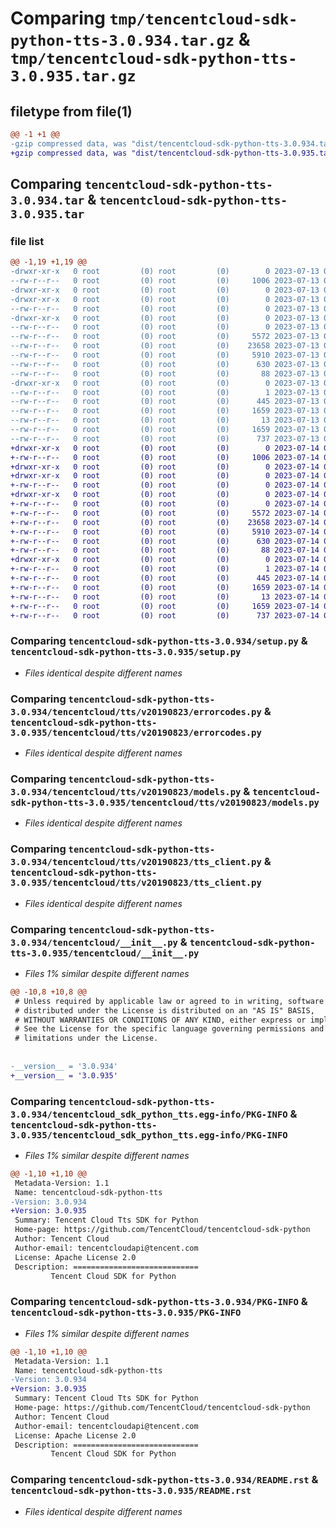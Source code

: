 # Comparing `tmp/tencentcloud-sdk-python-tts-3.0.934.tar.gz` & `tmp/tencentcloud-sdk-python-tts-3.0.935.tar.gz`

## filetype from file(1)

```diff
@@ -1 +1 @@
-gzip compressed data, was "dist/tencentcloud-sdk-python-tts-3.0.934.tar", last modified: Thu Jul 13 00:37:24 2023, max compression
+gzip compressed data, was "dist/tencentcloud-sdk-python-tts-3.0.935.tar", last modified: Fri Jul 14 00:45:09 2023, max compression
```

## Comparing `tencentcloud-sdk-python-tts-3.0.934.tar` & `tencentcloud-sdk-python-tts-3.0.935.tar`

### file list

```diff
@@ -1,19 +1,19 @@
-drwxr-xr-x   0 root         (0) root         (0)        0 2023-07-13 00:37:24.000000 tencentcloud-sdk-python-tts-3.0.934/
--rw-r--r--   0 root         (0) root         (0)     1006 2023-07-13 00:37:23.000000 tencentcloud-sdk-python-tts-3.0.934/setup.py
-drwxr-xr-x   0 root         (0) root         (0)        0 2023-07-13 00:37:24.000000 tencentcloud-sdk-python-tts-3.0.934/tencentcloud/
-drwxr-xr-x   0 root         (0) root         (0)        0 2023-07-13 00:37:24.000000 tencentcloud-sdk-python-tts-3.0.934/tencentcloud/tts/
--rw-r--r--   0 root         (0) root         (0)        0 2023-07-13 00:37:23.000000 tencentcloud-sdk-python-tts-3.0.934/tencentcloud/tts/__init__.py
-drwxr-xr-x   0 root         (0) root         (0)        0 2023-07-13 00:37:24.000000 tencentcloud-sdk-python-tts-3.0.934/tencentcloud/tts/v20190823/
--rw-r--r--   0 root         (0) root         (0)        0 2023-07-13 00:37:23.000000 tencentcloud-sdk-python-tts-3.0.934/tencentcloud/tts/v20190823/__init__.py
--rw-r--r--   0 root         (0) root         (0)     5572 2023-07-13 00:37:23.000000 tencentcloud-sdk-python-tts-3.0.934/tencentcloud/tts/v20190823/errorcodes.py
--rw-r--r--   0 root         (0) root         (0)    23658 2023-07-13 00:37:24.000000 tencentcloud-sdk-python-tts-3.0.934/tencentcloud/tts/v20190823/models.py
--rw-r--r--   0 root         (0) root         (0)     5910 2023-07-13 00:37:24.000000 tencentcloud-sdk-python-tts-3.0.934/tencentcloud/tts/v20190823/tts_client.py
--rw-r--r--   0 root         (0) root         (0)      630 2023-07-13 00:37:23.000000 tencentcloud-sdk-python-tts-3.0.934/tencentcloud/__init__.py
--rw-r--r--   0 root         (0) root         (0)       88 2023-07-13 00:37:24.000000 tencentcloud-sdk-python-tts-3.0.934/setup.cfg
-drwxr-xr-x   0 root         (0) root         (0)        0 2023-07-13 00:37:24.000000 tencentcloud-sdk-python-tts-3.0.934/tencentcloud_sdk_python_tts.egg-info/
--rw-r--r--   0 root         (0) root         (0)        1 2023-07-13 00:37:24.000000 tencentcloud-sdk-python-tts-3.0.934/tencentcloud_sdk_python_tts.egg-info/dependency_links.txt
--rw-r--r--   0 root         (0) root         (0)      445 2023-07-13 00:37:24.000000 tencentcloud-sdk-python-tts-3.0.934/tencentcloud_sdk_python_tts.egg-info/SOURCES.txt
--rw-r--r--   0 root         (0) root         (0)     1659 2023-07-13 00:37:24.000000 tencentcloud-sdk-python-tts-3.0.934/tencentcloud_sdk_python_tts.egg-info/PKG-INFO
--rw-r--r--   0 root         (0) root         (0)       13 2023-07-13 00:37:24.000000 tencentcloud-sdk-python-tts-3.0.934/tencentcloud_sdk_python_tts.egg-info/top_level.txt
--rw-r--r--   0 root         (0) root         (0)     1659 2023-07-13 00:37:24.000000 tencentcloud-sdk-python-tts-3.0.934/PKG-INFO
--rw-r--r--   0 root         (0) root         (0)      737 2023-07-13 00:37:23.000000 tencentcloud-sdk-python-tts-3.0.934/README.rst
+drwxr-xr-x   0 root         (0) root         (0)        0 2023-07-14 00:45:09.000000 tencentcloud-sdk-python-tts-3.0.935/
+-rw-r--r--   0 root         (0) root         (0)     1006 2023-07-14 00:45:09.000000 tencentcloud-sdk-python-tts-3.0.935/setup.py
+drwxr-xr-x   0 root         (0) root         (0)        0 2023-07-14 00:45:09.000000 tencentcloud-sdk-python-tts-3.0.935/tencentcloud/
+drwxr-xr-x   0 root         (0) root         (0)        0 2023-07-14 00:45:09.000000 tencentcloud-sdk-python-tts-3.0.935/tencentcloud/tts/
+-rw-r--r--   0 root         (0) root         (0)        0 2023-07-14 00:45:09.000000 tencentcloud-sdk-python-tts-3.0.935/tencentcloud/tts/__init__.py
+drwxr-xr-x   0 root         (0) root         (0)        0 2023-07-14 00:45:09.000000 tencentcloud-sdk-python-tts-3.0.935/tencentcloud/tts/v20190823/
+-rw-r--r--   0 root         (0) root         (0)        0 2023-07-14 00:45:09.000000 tencentcloud-sdk-python-tts-3.0.935/tencentcloud/tts/v20190823/__init__.py
+-rw-r--r--   0 root         (0) root         (0)     5572 2023-07-14 00:45:09.000000 tencentcloud-sdk-python-tts-3.0.935/tencentcloud/tts/v20190823/errorcodes.py
+-rw-r--r--   0 root         (0) root         (0)    23658 2023-07-14 00:45:09.000000 tencentcloud-sdk-python-tts-3.0.935/tencentcloud/tts/v20190823/models.py
+-rw-r--r--   0 root         (0) root         (0)     5910 2023-07-14 00:45:09.000000 tencentcloud-sdk-python-tts-3.0.935/tencentcloud/tts/v20190823/tts_client.py
+-rw-r--r--   0 root         (0) root         (0)      630 2023-07-14 00:45:09.000000 tencentcloud-sdk-python-tts-3.0.935/tencentcloud/__init__.py
+-rw-r--r--   0 root         (0) root         (0)       88 2023-07-14 00:45:09.000000 tencentcloud-sdk-python-tts-3.0.935/setup.cfg
+drwxr-xr-x   0 root         (0) root         (0)        0 2023-07-14 00:45:09.000000 tencentcloud-sdk-python-tts-3.0.935/tencentcloud_sdk_python_tts.egg-info/
+-rw-r--r--   0 root         (0) root         (0)        1 2023-07-14 00:45:09.000000 tencentcloud-sdk-python-tts-3.0.935/tencentcloud_sdk_python_tts.egg-info/dependency_links.txt
+-rw-r--r--   0 root         (0) root         (0)      445 2023-07-14 00:45:09.000000 tencentcloud-sdk-python-tts-3.0.935/tencentcloud_sdk_python_tts.egg-info/SOURCES.txt
+-rw-r--r--   0 root         (0) root         (0)     1659 2023-07-14 00:45:09.000000 tencentcloud-sdk-python-tts-3.0.935/tencentcloud_sdk_python_tts.egg-info/PKG-INFO
+-rw-r--r--   0 root         (0) root         (0)       13 2023-07-14 00:45:09.000000 tencentcloud-sdk-python-tts-3.0.935/tencentcloud_sdk_python_tts.egg-info/top_level.txt
+-rw-r--r--   0 root         (0) root         (0)     1659 2023-07-14 00:45:09.000000 tencentcloud-sdk-python-tts-3.0.935/PKG-INFO
+-rw-r--r--   0 root         (0) root         (0)      737 2023-07-14 00:45:09.000000 tencentcloud-sdk-python-tts-3.0.935/README.rst
```

### Comparing `tencentcloud-sdk-python-tts-3.0.934/setup.py` & `tencentcloud-sdk-python-tts-3.0.935/setup.py`

 * *Files identical despite different names*

### Comparing `tencentcloud-sdk-python-tts-3.0.934/tencentcloud/tts/v20190823/errorcodes.py` & `tencentcloud-sdk-python-tts-3.0.935/tencentcloud/tts/v20190823/errorcodes.py`

 * *Files identical despite different names*

### Comparing `tencentcloud-sdk-python-tts-3.0.934/tencentcloud/tts/v20190823/models.py` & `tencentcloud-sdk-python-tts-3.0.935/tencentcloud/tts/v20190823/models.py`

 * *Files identical despite different names*

### Comparing `tencentcloud-sdk-python-tts-3.0.934/tencentcloud/tts/v20190823/tts_client.py` & `tencentcloud-sdk-python-tts-3.0.935/tencentcloud/tts/v20190823/tts_client.py`

 * *Files identical despite different names*

### Comparing `tencentcloud-sdk-python-tts-3.0.934/tencentcloud/__init__.py` & `tencentcloud-sdk-python-tts-3.0.935/tencentcloud/__init__.py`

 * *Files 1% similar despite different names*

```diff
@@ -10,8 +10,8 @@
 # Unless required by applicable law or agreed to in writing, software
 # distributed under the License is distributed on an "AS IS" BASIS,
 # WITHOUT WARRANTIES OR CONDITIONS OF ANY KIND, either express or implied.
 # See the License for the specific language governing permissions and
 # limitations under the License.
 
 
-__version__ = '3.0.934'
+__version__ = '3.0.935'
```

### Comparing `tencentcloud-sdk-python-tts-3.0.934/tencentcloud_sdk_python_tts.egg-info/PKG-INFO` & `tencentcloud-sdk-python-tts-3.0.935/tencentcloud_sdk_python_tts.egg-info/PKG-INFO`

 * *Files 1% similar despite different names*

```diff
@@ -1,10 +1,10 @@
 Metadata-Version: 1.1
 Name: tencentcloud-sdk-python-tts
-Version: 3.0.934
+Version: 3.0.935
 Summary: Tencent Cloud Tts SDK for Python
 Home-page: https://github.com/TencentCloud/tencentcloud-sdk-python
 Author: Tencent Cloud
 Author-email: tencentcloudapi@tencent.com
 License: Apache License 2.0
 Description: ============================
         Tencent Cloud SDK for Python
```

### Comparing `tencentcloud-sdk-python-tts-3.0.934/PKG-INFO` & `tencentcloud-sdk-python-tts-3.0.935/PKG-INFO`

 * *Files 1% similar despite different names*

```diff
@@ -1,10 +1,10 @@
 Metadata-Version: 1.1
 Name: tencentcloud-sdk-python-tts
-Version: 3.0.934
+Version: 3.0.935
 Summary: Tencent Cloud Tts SDK for Python
 Home-page: https://github.com/TencentCloud/tencentcloud-sdk-python
 Author: Tencent Cloud
 Author-email: tencentcloudapi@tencent.com
 License: Apache License 2.0
 Description: ============================
         Tencent Cloud SDK for Python
```

### Comparing `tencentcloud-sdk-python-tts-3.0.934/README.rst` & `tencentcloud-sdk-python-tts-3.0.935/README.rst`

 * *Files identical despite different names*

